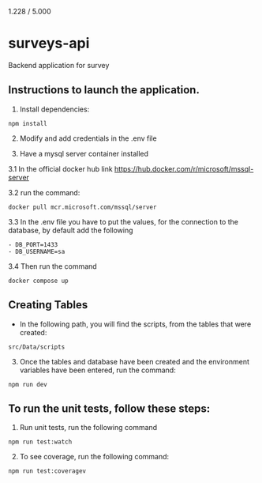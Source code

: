 
1.228 / 5.000
# surveys-api
Backend application for survey

## Instructions to launch the application.

1. Install dependencies:
`````
npm install
`````

2. Modify and add credentials in the .env file

3. Have a mysql server container installed

3.1 In the official docker hub link https://hub.docker.com/r/microsoft/mssql-server

3.2 run the command:
`````
docker pull mcr.microsoft.com/mssql/server

`````

3.3 In the .env file you have to put the values, for the connection to the database, by default add the following

`````
- DB_PORT=1433
- DB_USERNAME=sa
`````

3.4 Then run the command

`````
docker compose up

`````

## Creating Tables

- In the following path, you will find the scripts, from the tables that were created:

`````
src/Data/scripts
`````

3. Once the tables and database have been created and the environment variables have been entered, run the command:

`````
npm run dev
`````

## To run the unit tests, follow these steps:

1. Run unit tests, run the following command

`````
npm run test:watch

`````
2. To see coverage, run the following command:

`````
npm run test:coveragev

`````